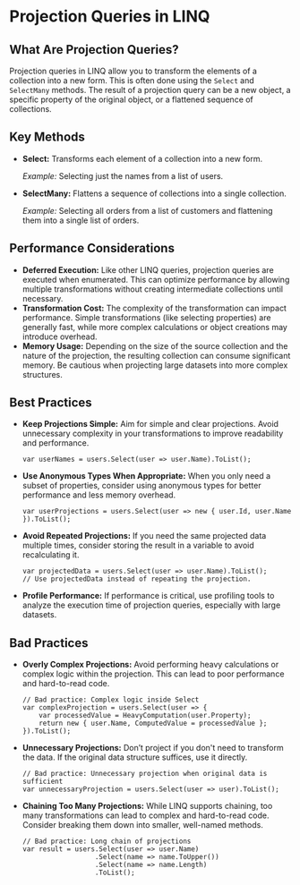 <h1>Projection Queries in LINQ</h1>

<h2>What Are Projection Queries?</h2>
<p>Projection queries in LINQ allow you to transform the elements of a collection into a new form. This is often done using the <code>Select</code> and <code>SelectMany</code> methods. The result of a projection query can be a new object, a specific property of the original object, or a flattened sequence of collections.</p>

<h2>Key Methods</h2>
<ul>
    <li><strong>Select:</strong> Transforms each element of a collection into a new form.</li>
    <p><em>Example:</em> Selecting just the names from a list of users.</p>
    <li><strong>SelectMany:</strong> Flattens a sequence of collections into a single collection.</li>
    <p><em>Example:</em> Selecting all orders from a list of customers and flattening them into a single list of orders.</p>
</ul>
<h2>Performance Considerations</h2>
<ul>
    <li><strong>Deferred Execution:</strong> Like other LINQ queries, projection queries are executed when enumerated. This can optimize performance by allowing multiple transformations without creating intermediate collections until necessary.</li>
    <li><strong>Transformation Cost:</strong> The complexity of the transformation can impact performance. Simple transformations (like selecting properties) are generally fast, while more complex calculations or object creations may introduce overhead.</li>
    <li><strong>Memory Usage:</strong> Depending on the size of the source collection and the nature of the projection, the resulting collection can consume significant memory. Be cautious when projecting large datasets into more complex structures.</li>
</ul>

<h2>Best Practices</h2>
<ul>
    <li><strong>Keep Projections Simple:</strong> Aim for simple and clear projections. Avoid unnecessary complexity in your transformations to improve readability and performance.</li>
    <pre><code>var userNames = users.Select(user => user.Name).ToList();</code></pre>
    <li><strong>Use Anonymous Types When Appropriate:</strong> When you only need a subset of properties, consider using anonymous types for better performance and less memory overhead.</li>
    <pre><code>var userProjections = users.Select(user => new { user.Id, user.Name }).ToList();</code></pre>
    <li><strong>Avoid Repeated Projections:</strong> If you need the same projected data multiple times, consider storing the result in a variable to avoid recalculating it.</li>
    <pre><code>var projectedData = users.Select(user => user.Name).ToList();
// Use projectedData instead of repeating the projection.</code></pre>
    <li><strong>Profile Performance:</strong> If performance is critical, use profiling tools to analyze the execution time of projection queries, especially with large datasets.</li>
</ul>
<h2>Bad Practices</h2>
<ul>
    <li><strong>Overly Complex Projections:</strong> Avoid performing heavy calculations or complex logic within the projection. This can lead to poor performance and hard-to-read code.</li>
    <pre><code>// Bad practice: Complex logic inside Select
var complexProjection = users.Select(user => {
    var processedValue = HeavyComputation(user.Property);
    return new { user.Name, ComputedValue = processedValue };
}).ToList();</code></pre>
    <li><strong>Unnecessary Projections:</strong> Don’t project if you don't need to transform the data. If the original data structure suffices, use it directly.</li>
    <pre><code>// Bad practice: Unnecessary projection when original data is sufficient
var unnecessaryProjection = users.Select(user => user).ToList();</code></pre>
    <li><strong>Chaining Too Many Projections:</strong> While LINQ supports chaining, too many transformations can lead to complex and hard-to-read code. Consider breaking them down into smaller, well-named methods.</li>
    <pre><code>// Bad practice: Long chain of projections
var result = users.Select(user => user.Name)
                  .Select(name => name.ToUpper())
                  .Select(name => name.Length)
                  .ToList();</code></pre>
</ul>
